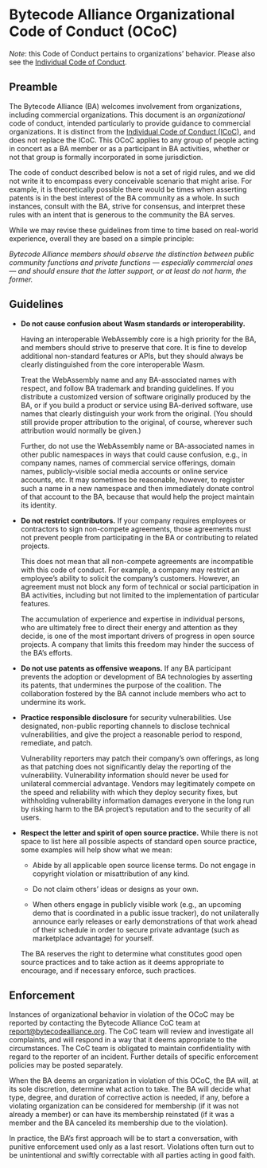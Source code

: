 # Bytecode Alliance Organizational Code of Conduct (OCoC)

*Note*: this Code of Conduct pertains to organizations’ behavior. Please also see the [Individual Code of Conduct](CODE_OF_CONDUCT.md).

## Preamble

The Bytecode Alliance (BA) welcomes involvement from organizations,
including commercial organizations. This document is an
*organizational* code of conduct, intended particularly to provide
guidance to commercial organizations. It is distinct from the
[Individual Code of Conduct (ICoC)](CODE_OF_CONDUCT.md), and does not
replace the ICoC. This OCoC applies to any group of people acting in
concert as a BA member or as a participant in BA activities, whether
or not that group is formally incorporated in some jurisdiction.

The code of conduct described below is not a set of rigid rules, and
we did not write it to encompass every conceivable scenario that might
arise. For example, it is theoretically possible there would be times
when asserting patents is in the best interest of the BA community as
a whole. In such instances, consult with the BA, strive for
consensus, and interpret these rules with an intent that is generous
to the community the BA serves.

While we may revise these guidelines from time to time based on
real-world experience, overall they are based on a simple principle:

*Bytecode Alliance members should observe the distinction between
 public community functions and private functions — especially
 commercial ones — and should ensure that the latter support, or at
 least do not harm, the former.*

## Guidelines

 * **Do not cause confusion about Wasm standards or interoperability.**

   Having an interoperable WebAssembly core is a high priority for
   the BA, and members should strive to preserve that core. It is fine
   to develop additional non-standard features or APIs, but they
   should always be clearly distinguished from the core interoperable
   Wasm.

   Treat the WebAssembly name and any BA-associated names with
   respect, and follow BA trademark and branding guidelines. If you
   distribute a customized version of software originally produced by
   the BA, or if you build a product or service using BA-derived
   software, use names that clearly distinguish your work from the
   original. (You should still provide proper attribution to the
   original, of course, wherever such attribution would normally be
   given.)

   Further, do not use the WebAssembly name or BA-associated names in
   other public namespaces in ways that could cause confusion, e.g.,
   in company names, names of commercial service offerings, domain
   names, publicly-visible social media accounts or online service
   accounts, etc. It may sometimes be reasonable, however, to
   register such a name in a new namespace and then immediately donate
   control of that account to the BA, because that would help the project
   maintain its identity.

 * **Do not restrict contributors.** If your company requires
   employees or contractors to sign non-compete agreements, those
   agreements must not prevent people from participating in the BA or
   contributing to related projects.

   This does not mean that all non-compete agreements are incompatible
   with this code of conduct. For example, a company may restrict an
   employee’s ability to solicit the company’s customers. However, an
   agreement must not block any form of technical or social
   participation in BA activities, including but not limited to the
   implementation of particular features.

   The accumulation of experience and expertise in individual persons,
   who are ultimately free to direct their energy and attention as
   they decide, is one of the most important drivers of progress in
   open source projects. A company that limits this freedom may hinder
   the success of the BA’s efforts.

 * **Do not use patents as offensive weapons.** If any BA participant
   prevents the adoption or development of BA technologies by
   asserting its patents, that undermines the purpose of the
   coalition. The collaboration fostered by the BA cannot include
   members who act to undermine its work.

 * **Practice responsible disclosure** for security vulnerabilities.
   Use designated, non-public reporting channels to disclose technical
   vulnerabilities, and give the project a reasonable period to
   respond, remediate, and patch.

   Vulnerability reporters may patch their company’s own offerings, as
   long as that patching does not significantly delay the reporting of
   the vulnerability. Vulnerability information should never be used
   for unilateral commercial advantage. Vendors may legitimately
   compete on the speed and reliability with which they deploy
   security fixes, but withholding vulnerability information damages
   everyone in the long run by risking harm to the BA project’s
   reputation and to the security of all users.

 * **Respect the letter and spirit of open source practice.** While
     there is not space to list here all possible aspects of standard
     open source practice, some examples will help show what we mean:

   * Abide by all applicable open source license terms. Do not engage
     in copyright violation or misattribution of any kind.

   * Do not claim others’ ideas or designs as your own.

   * When others engage in publicly visible work (e.g., an upcoming
     demo that is coordinated in a public issue tracker), do not
     unilaterally announce early releases or early demonstrations of
     that work ahead of their schedule in order to secure private
     advantage (such as marketplace advantage) for yourself.

   The BA reserves the right to determine what constitutes good open
   source practices and to take action as it deems appropriate to
   encourage, and if necessary enforce, such practices.

## Enforcement

Instances of organizational behavior in violation of the OCoC may
be reported by contacting the Bytecode Alliance CoC team at
[report@bytecodealliance.org](mailto:report@bytecodealliance.org). The
CoC team will review and investigate all complaints, and will respond
in a way that it deems appropriate to the circumstances. The CoC team
is obligated to maintain confidentiality with regard to the reporter of
an incident. Further details of specific enforcement policies may be
posted separately.

When the BA deems an organization in violation of this OCoC, the BA
will, at its sole discretion, determine what action to take. The BA
will decide what type, degree, and duration of corrective action is
needed, if any, before a violating organization can be considered for
membership (if it was not already a member) or can have its membership
reinstated (if it was a member and the BA canceled its membership due
to the violation).

In practice, the BA’s first approach will be to start a conversation,
with punitive enforcement used only as a last resort. Violations
often turn out to be unintentional and swiftly correctable with all
parties acting in good faith.
